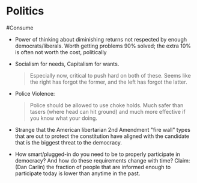 # Politics

#Consume 

- Power of thinking about diminishing returns not respected by enough democrats/liberals. Worth getting problems 90% solved; the extra 10% is often not worth the cost, politically

- Socialism for needs, Capitalism for wants. 

  > Especially now, critical to push hard on both of these.  Seems
    like the right has forgot the former, and the left has forgot the
    latter.

- Police Violence: 

  > Police should be allowed to use choke holds. Much safer than
    tasers (where head can hit ground) and much more effective if you
    know what your doing.

- Strange that the American libertarian 2nd Amendment "fire wall" types that are out to protect the constitution have aligned with the candidate that is the biggest threat to the democracy.

- How smart/plugged-in do you need to be to properly participate in democracy? And how do these requirements change with time?
  Claim: (Dan Carlin) the fraction of people that are informed enough to participate today is lower than anytime in the past.

